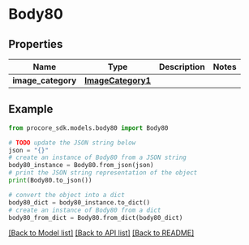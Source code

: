 # Body80


## Properties

Name | Type | Description | Notes
------------ | ------------- | ------------- | -------------
**image_category** | [**ImageCategory1**](ImageCategory1.md) |  | 

## Example

```python
from procore_sdk.models.body80 import Body80

# TODO update the JSON string below
json = "{}"
# create an instance of Body80 from a JSON string
body80_instance = Body80.from_json(json)
# print the JSON string representation of the object
print(Body80.to_json())

# convert the object into a dict
body80_dict = body80_instance.to_dict()
# create an instance of Body80 from a dict
body80_from_dict = Body80.from_dict(body80_dict)
```
[[Back to Model list]](../README.md#documentation-for-models) [[Back to API list]](../README.md#documentation-for-api-endpoints) [[Back to README]](../README.md)


